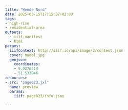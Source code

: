 ```yaml
---
title: "Wende Nord"
date: 2025-03-15T17:15:07+02:00
tags:
- high-rise
- residential-area
outputs:
  - iiif-manifest
  - html
params:
  iiifContext: http://iiif.io/api/image/2/context.json
  cover: model.jpg
  geojson:
    coordinates:
    - 9.9276414
    - 51.533846
resources:
- src: "page023.jxl"
  name: preview
  params:
    iiif: page023/info.json

---
```

